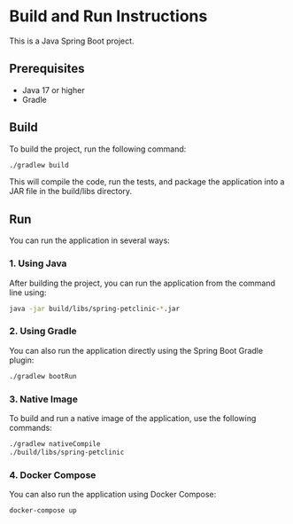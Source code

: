# Build and Run Instructions

This is a Java Spring Boot project.

## Prerequisites

- Java 17 or higher
- Gradle

## Build

To build the project, run the following command:

```bash
./gradlew build
```

This will compile the code, run the tests, and package the application into a JAR file in the build/libs directory.

## Run

You can run the application in several ways:

### 1. Using Java
After building the project, you can run the application from the command line using:

```bash
java -jar build/libs/spring-petclinic-*.jar
```

### 2. Using Gradle
You can also run the application directly using the Spring Boot Gradle plugin:

```bash
./gradlew bootRun
```

### 3. Native Image
To build and run a native image of the application, use the following commands:

```bash
./gradlew nativeCompile
./build/libs/spring-petclinic
```

### 4. Docker Compose
You can also run the application using Docker Compose:

```bash
docker-compose up
```